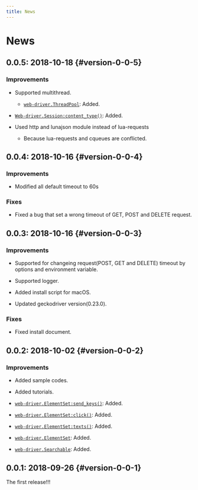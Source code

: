 ```yaml
---
title: News
---
```


# News

## 0.0.5: 2018-10-18 {#version-0-0-5}

### Improvements

  * Supported multithread.
    * [`web-driver.ThreadPool`][thread-pool]: Added.

  * [`Web-driver.Session:content_type()`][session-content-type]: Added.

  * Used http and lunajson module instead of lua-requests
    * Because lua-requests and cqueues are conflicted.

## 0.0.4: 2018-10-16 {#version-0-0-4}

### Improvements

  * Modified all default timeout to 60s

### Fixes

  * Fixed a bug that set a wrong timeout of GET, POST and DELETE request.

## 0.0.3: 2018-10-16 {#version-0-0-3}

### Improvements

  * Supported for changeing request(POST, GET and DELETE) timeout by options and environment variable.

  * Supported logger.

  * Added install script for macOS.

  * Updated geckodriver version(0.23.0).

### Fixes

  * Fixed install document.

## 0.0.2: 2018-10-02 {#version-0-0-2}

### Improvements

  * Added sample codes.

  * Added tutorials.

  * [`web-driver.ElementSet:send_keys()`][elementset-send_keys]: Added.

  * [`web-driver.ElementSet:click()`][elementset-click]: Added.

  * [`web-driver.ElementSet:texts()`][elementset-texts]: Added.

  * [`web-driver.ElementSet`][elementset]: Added.

  * [`web-driver.Searchable`][searchable]: Added.

## 0.0.1: 2018-09-26 {#version-0-0-1}

The first release!!!


[thread-pool]: ../reference/thread-pool.html

[session-content-type]: ../reference/session.html#content-type

[elementset-send_keys]: ../reference/elementset.html#send-keys

[elementset-click]: ../reference/elementset.html#click

[elementset-texts]: ../reference/elementset.html#texts

[elementset]: ../reference/elementset.html

[searchable]: ../reference/searchable.html
